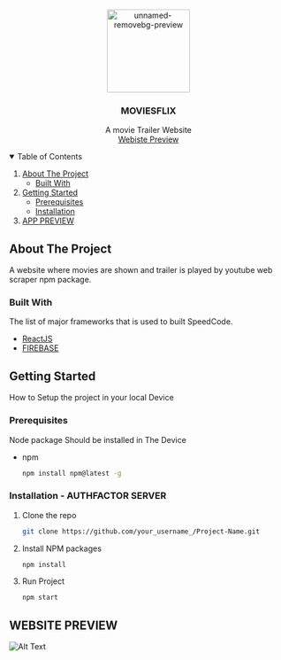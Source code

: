 


<!-- PROJECT LOGO -->
<br />
<p align="center">
  <a>
    <img src="https://i.ibb.co/cw2pZk4/Screenshot-2022-02-06-185048.jpg"  alt="unnamed-removebg-preview" width="150px" height:"150px">
  </a>

  <h3 align="center">MOVIESFLIX</h3>
  <p align="center">
   A movie Trailer Website
    <br />
    <a href="https://moviesflix-yy.web.app/">Webiste Preview</a>
  <br />
  </p>
  
</p>



<!-- TABLE OF CONTENTS -->
<details open="open">
  <summary>Table of Contents</summary>
  <ol>
    <li>
      <a href="#about-the-project">About The Project</a>
      <ul>
        <li><a href="#built-with">Built With</a></li>
      </ul>
    </li>
    <li>
      <a href="#getting-started">Getting Started</a>
      <ul>
        <li><a href="#prerequisites">Prerequisites</a></li>
        <li><a href="#installation">Installation</a></li>
      </ul>
    </li>
        <li>
      <a href="#website-preview">APP PREVIEW</a>
  </ol>
</details>



<!-- ABOUT THE PROJECT -->
## About The Project
A website where movies are shown and trailer is played by youtube web scraper npm package.

### Built With

The list of major frameworks that is used to built SpeedCode.
* [ReactJS](https://getbootstrap.com)
* [FIREBASE](https://getbootstrap.com)


<!-- GETTING STARTED -->
## Getting Started

How to Setup the project in your local Device

### Prerequisites

Node package Should be installed in The Device
* npm
  ```sh
  npm install npm@latest -g
  ```

### Installation - AUTHFACTOR SERVER


1. Clone the repo
   ```sh
   git clone https://github.com/your_username_/Project-Name.git
   ```
2. Install NPM packages
   ```sh
   npm install
   ```
4. Run Project
   ```sh
   npm start
   ```

<!-- Website Preview -->
## WEBSITE PREVIEW

![Alt Text](https://media.giphy.com/media/dvBS6A3oShmXOCqXCr/giphy.gif?cid=790b76111a5a1183a9353b62d2ed4937a9fce45bd54052d4&rid=giphy.gif&ct=g)





